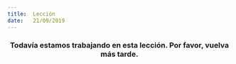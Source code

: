```yaml
---
title:  Lección
date:   21/09/2019
---
```


### <center>Todavía estamos trabajando en esta lección. Por favor, vuelva más tarde.</center>